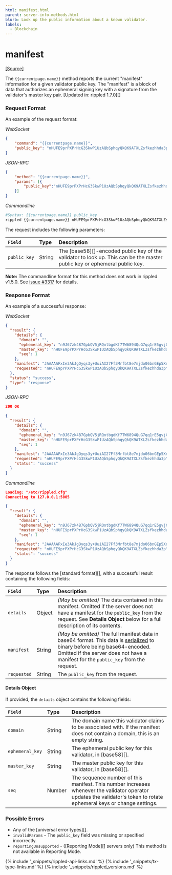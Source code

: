 ```yaml
---
html: manifest.html
parent: server-info-methods.html
blurb: Look up the public information about a known validator.
labels:
  - Blockchain
---
```

# manifest
[[Source]](https://github.com/XRPLF/rippled/blob/master/src/ripple/rpc/handlers/Manifest.cpp "Source")

The `{{currentpage.name}}` method reports the current "manifest" information for a given validator public key. The "manifest" is a block of data that authorizes an ephemeral signing key with a signature from the validator's master key pair. [Updated in: rippled 1.7.0][]


### Request Format

An example of the request format:

<!-- MULTICODE_BLOCK_START -->

*WebSocket*

```json
{
    "command": "{{currentpage.name}}",
    "public_key": "nHUFE9prPXPrHcG3SkwP1UzAQbSphqyQkQK9ATXLZsfkezhhda3p"
}
```

*JSON-RPC*

```json
{
    "method": "{{currentpage.name}}",
    "params": [{
        "public_key":"nHUFE9prPXPrHcG3SkwP1UzAQbSphqyQkQK9ATXLZsfkezhhda3p"
    }]
}
```

*Commandline*

```sh
#Syntax: {{currentpage.name}} public_key
rippled {{currentpage.name}} nHUFE9prPXPrHcG3SkwP1UzAQbSphqyQkQK9ATXLZsfkezhhda3p
```

<!-- MULTICODE_BLOCK_END -->

The request includes the following parameters:

| `Field`      | Type   | Description                        |
|:-------------|:-------|:-----------------------------------|
| `public_key` | String | The [base58][]-encoded public key of the validator to look up. This can be the master public key or ephemeral public key. |

**Note:** The commandline format for this method does not work in rippled v1.5.0. See [issue #3317](https://github.com/XRPLF/rippled/issues/3317) for details.

### Response Format

An example of a successful response:

<!-- MULTICODE_BLOCK_START -->

*WebSocket*

```json
{
  "result": {
    "details": {
      "domain": "",
      "ephemeral_key": "n9J67zk4B7GpbQV5jRQntbgdKf7TW6894QuG7qq1rE5gvjCu6snA",
      "master_key": "nHUFE9prPXPrHcG3SkwP1UzAQbSphqyQkQK9ATXLZsfkezhhda3p",
      "seq": 1
    },
    "manifest": "JAAAAAFxIe3AkJgOyqs3y+UuiAI27Ff3Mrfbt8e7mjdo06bnGEp5XnMhAhRmvCZmWZXlwShVE9qXs2AVCvhVuA/WGYkTX/vVGBGwdkYwRAIgGnYpIGufURojN2cTXakAM7Vwa0GR7o3osdVlZShroXQCIH9R/Lx1v9rdb4YY2n5nrxdnhSSof3U6V/wIHJmeao5ucBJA9D1iAMo7YFCpb245N3Czc0L1R2Xac0YwQ6XdGT+cZ7yw2n8JbdC3hH8Xu9OUqc867Ee6JmlXtyDHzBdY/hdJCQ==",
    "requested": "nHUFE9prPXPrHcG3SkwP1UzAQbSphqyQkQK9ATXLZsfkezhhda3p"
  },
  "status": "success",
  "type": "response"
}
```

*JSON-RPC*

```json
200 OK

{
  "result": {
    "details": {
      "domain": "",
      "ephemeral_key": "n9J67zk4B7GpbQV5jRQntbgdKf7TW6894QuG7qq1rE5gvjCu6snA",
      "master_key": "nHUFE9prPXPrHcG3SkwP1UzAQbSphqyQkQK9ATXLZsfkezhhda3p",
      "seq": 1
    },
    "manifest": "JAAAAAFxIe3AkJgOyqs3y+UuiAI27Ff3Mrfbt8e7mjdo06bnGEp5XnMhAhRmvCZmWZXlwShVE9qXs2AVCvhVuA/WGYkTX/vVGBGwdkYwRAIgGnYpIGufURojN2cTXakAM7Vwa0GR7o3osdVlZShroXQCIH9R/Lx1v9rdb4YY2n5nrxdnhSSof3U6V/wIHJmeao5ucBJA9D1iAMo7YFCpb245N3Czc0L1R2Xac0YwQ6XdGT+cZ7yw2n8JbdC3hH8Xu9OUqc867Ee6JmlXtyDHzBdY/hdJCQ==",
    "requested": "nHUFE9prPXPrHcG3SkwP1UzAQbSphqyQkQK9ATXLZsfkezhhda3p",
    "status": "success"
  }
}
```

*Commandline*

```json
Loading: "/etc/rippled.cfg"
Connecting to 127.0.0.1:5005

{
  "result": {
    "details": {
      "domain": "",
      "ephemeral_key": "n9J67zk4B7GpbQV5jRQntbgdKf7TW6894QuG7qq1rE5gvjCu6snA",
      "master_key": "nHUFE9prPXPrHcG3SkwP1UzAQbSphqyQkQK9ATXLZsfkezhhda3p",
      "seq": 1
    },
    "manifest": "JAAAAAFxIe3AkJgOyqs3y+UuiAI27Ff3Mrfbt8e7mjdo06bnGEp5XnMhAhRmvCZmWZXlwShVE9qXs2AVCvhVuA/WGYkTX/vVGBGwdkYwRAIgGnYpIGufURojN2cTXakAM7Vwa0GR7o3osdVlZShroXQCIH9R/Lx1v9rdb4YY2n5nrxdnhSSof3U6V/wIHJmeao5ucBJA9D1iAMo7YFCpb245N3Czc0L1R2Xac0YwQ6XdGT+cZ7yw2n8JbdC3hH8Xu9OUqc867Ee6JmlXtyDHzBdY/hdJCQ==",
    "requested": "nHUFE9prPXPrHcG3SkwP1UzAQbSphqyQkQK9ATXLZsfkezhhda3p",
    "status": "success"
  }
}
```

<!-- MULTICODE_BLOCK_END -->

<!-- Note, the CLI response above is mocked up to compensate for https://github.com/XRPLF/rippled/issues/3317 -->

The response follows the [standard format][], with a successful result containing the following fields:

| `Field`     | Type   | Description                                           |
|:------------|:-------|:------------------------------------------------------|
| `details`   | Object | _(May be omitted)_ The data contained in this manifest. Omitted if the server does not have a manifest for the `public_key` from the request. See **Details Object** below for a full description of its contents. |
| `manifest`  | String | _(May be omitted)_ The full manifest data in base64 format. This data is [serialized](serialization.html) to binary before being base64-encoded. Omitted if the server does not have a manifest for the `public_key` from the request. |
| `requested` | String | The `public_key` from the request.                    |

#### Details Object

If provided, the `details` object contains the following fields:

| `Field`         | Type   | Description                                       |
|:----------------|:-------|:--------------------------------------------------|
| `domain`        | String | The domain name this validator claims to be associated with. If the manifest does not contain a domain, this is an empty string. |
| `ephemeral_key` | String | The ephemeral public key for this validator, in [base58][]. |
| `master_key`    | String | The master public key for this validator, in [base58][]. |
| `seq`           | Number | The sequence number of this manifest. This number increases whenever the validator operator updates the validator's token to rotate ephemeral keys or change settings. |


### Possible Errors

- Any of the [universal error types][].
- `invalidParams` - The `public_key` field was missing or specified incorrectly.
- `reportingUnsupported` - ([Reporting Mode][] servers only) This method is not available in Reporting Mode.

<!--{# common link defs #}-->
{% include '_snippets/rippled-api-links.md' %}
{% include '_snippets/tx-type-links.md' %}
{% include '_snippets/rippled_versions.md' %}
